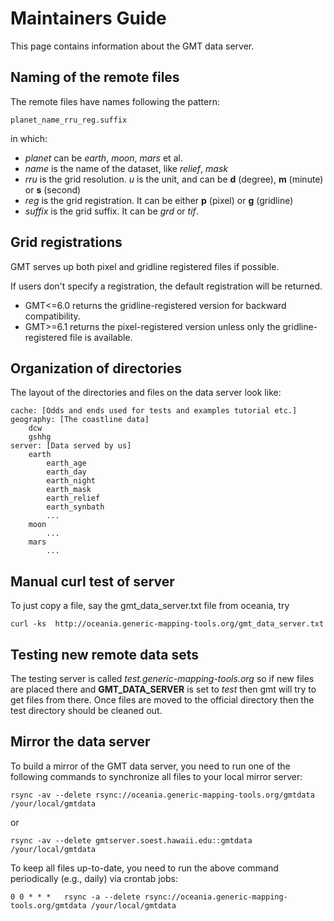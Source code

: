# Maintainers Guide

This page contains information about the GMT data server.

## Naming of the remote files

The remote files have names following the pattern:

	planet_name_rru_reg.suffix

in which:

- *planet* can be *earth*, *moon*, *mars* et al.
- *name* is the name of the dataset, like *relief*, *mask*
- *rru* is the grid resolution. *u* is the unit, and can be **d** (degree), **m** (minute) or **s** (second)
- *reg* is the grid registration. It can be either **p** (pixel) or **g** (gridline)
- *suffix* is the grid suffix. It can be *grd* or *tif*.

## Grid registrations

GMT serves up both pixel and gridline registered files if possible.

If users don't specify a registration, the default registration will be returned.

- GMT<=6.0 returns the gridline-registered version for backward compatibility.
- GMT>=6.1 returns the pixel-registered version unless only the gridline-registered
  file is available.

## Organization of directories

The layout of the directories and files on the data server look like:

```
cache: [Odds and ends used for tests and examples tutorial etc.]
geography: [The coastline data]
	dcw
	gshhg
server: [Data served by us]
	earth
		earth_age
		earth_day
		earth_night
		earth_mask
		earth_relief
		earth_synbath
		...
	moon
		...
	mars
		...
```

## Manual curl test of server

To just copy a file, say the gmt_data_server.txt file from oceania, try

```
curl -ks  http://oceania.generic-mapping-tools.org/gmt_data_server.txt
```

## Testing new remote data sets

The testing server is called *test.generic-mapping-tools.org* so if new files are
placed there and **GMT_DATA_SERVER** is set to *test* then gmt will try to get
files from there.  Once files are moved to the official directory then the test
directory should be cleaned out.

## Mirror the data server

To build a mirror of the GMT data server, you need to run one of the following commands
to synchronize all files to your local mirror server:

```
rsync -av --delete rsync://oceania.generic-mapping-tools.org/gmtdata /your/local/gmtdata
```
or
```
rsync -av --delete gmtserver.soest.hawaii.edu::gmtdata /your/local/gmtdata
```

To keep all files up-to-date, you need to run the above command periodically (e.g., daily)
via crontab jobs:

```
0 0 * * *	rsync -a --delete rsync://oceania.generic-mapping-tools.org/gmtdata /your/local/gmtdata
```

